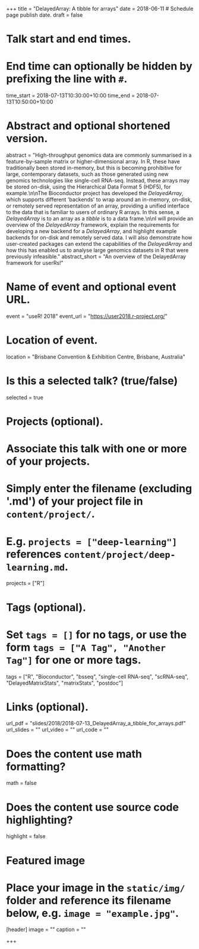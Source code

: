 +++
title = "DelayedArray: A tibble for arrays"
date = 2018-06-11  # Schedule page publish date.
draft = false

# Talk start and end times.
#   End time can optionally be hidden by prefixing the line with `#`.
time_start = 2018-07-13T10:30:00+10:00
time_end = 2018-07-13T10:50:00+10:00

# Abstract and optional shortened version.
abstract = "High-throughput genomics data are commonly summarised in a feature-by-sample matrix or higher-dimensional array. In R, these have traditionally been stored in-memory, but this is becoming prohibitive for large, contemporary datasets, such as those generated using new genomics technologies like single-cell RNA-seq. Instead, these arrays may be stored on-disk, using the Hierarchical Data Format 5 (HDF5), for example.\n\nThe Bioconductor project has developed the _DelayedArray_, which supports different 'backends' to wrap around an in-memory, on-disk, or remotely served representation of an array, providing a unified interface to the data that is familiar to users of ordinary R arrays. In this sense, a _DelayedArray_ is to an array as a _tibble_ is to a data frame.\n\nI will provide an overview of the _DelayedArray_ framework, explain the requirements for developing a new backend for a _DelayedArray_, and highlight example backends for on-disk and remotely served data. I will also demonstrate how user-created packages can extend the capabilities of the _DelayedArray_ and how this has enabled us to analyse large genomics datasets in R that were previously infeasible."
abstract_short = "An overview of the DelayedArray framework for userRs!"

# Name of event and optional event URL.
event = "useR! 2018"
event_url = "https://user2018.r-project.org/"

# Location of event.
location = "Brisbane Convention & Exhibition Centre, Brisbane, Australia"

# Is this a selected talk? (true/false)
selected = true

# Projects (optional).
#   Associate this talk with one or more of your projects.
#   Simply enter the filename (excluding '.md') of your project file in `content/project/`.
#   E.g. `projects = ["deep-learning"]` references `content/project/deep-learning.md`.
projects = ["R"]

# Tags (optional).
#   Set `tags = []` for no tags, or use the form `tags = ["A Tag", "Another Tag"]` for one or more tags.
tags = ["R", "Bioconductor", "bsseq", "single-cell RNA-seq", "scRNA-seq", "DelayedMatrixStats", "matrixStats", "postdoc"]

# Links (optional).
url_pdf = "slides/2018/2018-07-13_DelayedArray_a_tibble_for_arrays.pdf"
url_slides = ""
url_video = ""
url_code = ""

# Does the content use math formatting?
math = false

# Does the content use source code highlighting?
highlight = false

# Featured image
# Place your image in the `static/img/` folder and reference its filename below, e.g. `image = "example.jpg"`.
[header]
image = ""
caption = ""

+++
